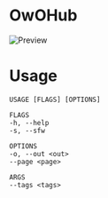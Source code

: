 # OwOHub

![Preview](https://i.imgur.com/kbN16Sa.gif)

# Usage

```
USAGE [FLAGS] [OPTIONS]

FLAGS
-h, --help
-s, --sfw

OPTIONS
-o, --out <out>
--page <page>

ARGS
--tags <tags>
```
